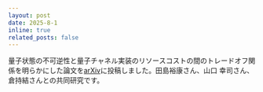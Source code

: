 ```yaml
---
layout: post
date: 2025-8-1
inline: true
related_posts: false
---
```

量子状態の不可逆性と量子チャネル実装のリソースコストの間のトレードオフ関係を明らかにした論文を[arXiv](https://arxiv.org/abs/2507.23760)に投稿しました。田島裕康さん、山口 幸司さん、倉持結さんとの共同研究です。

